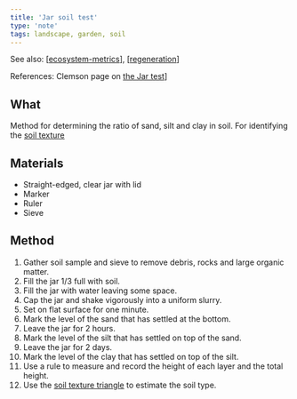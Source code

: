 ```yaml
---
title: 'Jar soil test'
type: 'note'
tags: landscape, garden, soil
---
```


See also: [[ecosystem-metrics]], [[regeneration]]

References: Clemson page on [the Jar test](https://hgic.clemson.edu/factsheet/soil-texture-analysis-the-jar-test/)]


## What

Method for determining the ratio of sand, silt and clay in soil. For identifying the [soil texture](https://en.wikipedia.org/wiki/Soil_texture)

## Materials

- Straight-edged, clear jar with lid 
- Marker 
- Ruler 
- Sieve

## Method

1. Gather soil sample and sieve to remove debris, rocks and large organic matter.
2. Fill the jar 1/3 full with soil.
3. Fill the jar with water leaving some space.
4. Cap the jar and shake vigorously into a uniform slurry.
5. Set on flat surface for one minute.
6. Mark the level of the sand that has settled at the bottom.
7. Leave the jar for 2 hours.
8. Mark the level of the silt that has settled on top of the sand.
9. Leave the jar for 2 days.
10. Mark the level of the clay that has settled on top of the silt.
11. Use a rule to measure and record the height of each layer and the total height.
12. Use the [soil texture triangle](https://en.wikipedia.org/wiki/Soil_texture#/media/File:SoilTextureTriangle.svg) to estimate the soil type.




[//begin]: # "Autogenerated link references for markdown compatibility"
[ecosystem-metrics]: ecosystem-metrics "Ecosystem metrics"
[regeneration]: regeneration "Bush regeneration"
[//end]: # "Autogenerated link references"